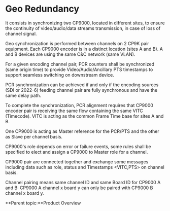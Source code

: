 # Geo Redundancy

It consists in synchronizing two CP9000, located in different sites, to ensure the continuity of video/audio/data streams transmission, in case of loss of channel signal.

Geo synchronization is performed between channels on 2 CP9K pair equipment. Each CP9000 encoder is in a distinct location (sites A and B). A and B devices are using the same C\&C network (same VLAN).

For a given encoding channel pair, PCR counters shall be synchronized (same origin time) to provide Video/Audio/Ancillary PTS timestamps to support seamless switching on downstream device.

PCR synchronization can be achieved if and only if the encoding sources (SDI or 2022-6) feeding channel pair are fully synchronous and have the same delay path.

To complete the synchronization, PCR alignment requires that CP9000 encoder pair is receiving the same flow containing the same VITC (Timecode). VITC is acting as the common Frame Time base for sites A and B.

One CP9000 is acting as Master reference for the PCR/PTS and the other as Slave per channel basis.

CP9000's role depends on error or failure events, some rules shall be specified to elect and assign a CP9000 to Master role for a channel.

CP9000 pair are connected together and exchange some messages including data such as role, status and Timestamps \<VITC,PTS> on channel basis.

Channel pairing means same channel ID and same Board ID for CP9000 A and B: CP9000 A channel x board y can only be paired with CP9000 B channel x board y.

**Parent topic:**Product Overview
